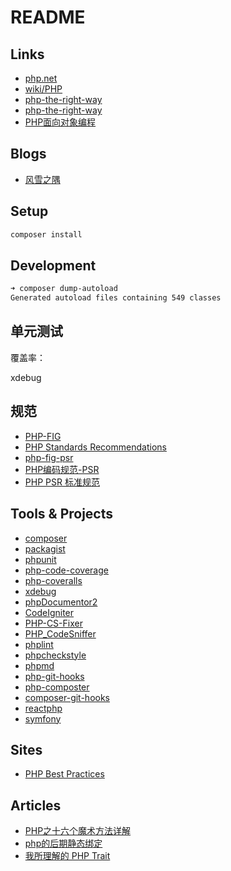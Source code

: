 # README

## Links

* [php.net](https://www.php.net)
* [wiki/PHP](https://en.wikipedia.org/wiki/PHP)
* [php-the-right-way](https://phptherightway.com/)
* [php-the-right-way](http://laravel-china.github.io/php-the-right-way/)
* [PHP面向对象编程](https://segmentfault.com/a/1190000014430417)

## Blogs

* [风雪之隅](http://www.laruence.com/)

## Setup

```sh
composer install
```

## Development

```sh
➜ composer dump-autoload
Generated autoload files containing 549 classes
```

## 单元测试

覆盖率：

xdebug

## 规范

* [PHP-FIG](https://github.com/php-fig/)
* [PHP Standards Recommendations](https://www.php-fig.org/)
* [php-fig-psr](https://www.kancloud.cn/thinkphp/php-fig-psr/3139)
* [PHP编码规范-PSR](http://wxb.github.io/2016/06/28/PHP编码规范-PSR.html)
* [PHP PSR 标准规范](https://learnku.com/index.php/docs/psr)

## Tools & Projects

* [composer](https://github.com/composer/composer)
* [packagist](https://packagist.org)
* [phpunit](https://phpunit.de)
* [php-code-coverage](https://github.com/sebastianbergmann/php-code-coverage)
* [php-coveralls](https://github.com/php-coveralls/php-coveralls)
* [xdebug](https://github.com/xdebug/xdebug)
* [phpDocumentor2](https://github.com/phpDocumentor/phpDocumentor2)
* [CodeIgniter](https://github.com/bcit-ci/CodeIgniter)
* [PHP-CS-Fixer](https://github.com/FriendsOfPHP/PHP-CS-Fixer)
* [PHP_CodeSniffer](https://github.com/squizlabs/PHP_CodeSniffer)
* [phplint](https://github.com/overtrue/phplint)
* [phpcheckstyle](https://github.com/PHPCheckstyle/phpcheckstyle)
* [phpmd](https://github.com/phpmd/phpmd)
* [php-git-hooks](https://github.com/bruli/php-git-hooks)
* [php-composter](https://github.com/php-composter/php-composter)
* [composer-git-hooks](https://github.com/BrainMaestro/composer-git-hooks)
* [reactphp](https://github.com/reactphp/react)
* [symfony](https://github.com/symfony/symfony)

## Sites

* [PHP Best Practices](https://phpbestpractices.org/)

## Articles

* [PHP之十六个魔术方法详解](https://segmentfault.com/a/1190000007250604)
* [php的后期静态绑定](http://blog.ku-cat.com/2018/07/21/php-self-static/)
* [我所理解的 PHP Trait](https://overtrue.me/articles/2016/04/about-php-trait.html)
